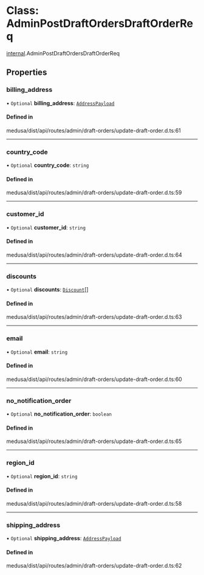 # Class: AdminPostDraftOrdersDraftOrderReq

[internal](../modules/internal-7.md).AdminPostDraftOrdersDraftOrderReq

## Properties

### billing\_address

• `Optional` **billing\_address**: [`AddressPayload`](internal.AddressPayload.md)

#### Defined in

medusa/dist/api/routes/admin/draft-orders/update-draft-order.d.ts:61

___

### country\_code

• `Optional` **country\_code**: `string`

#### Defined in

medusa/dist/api/routes/admin/draft-orders/update-draft-order.d.ts:59

___

### customer\_id

• `Optional` **customer\_id**: `string`

#### Defined in

medusa/dist/api/routes/admin/draft-orders/update-draft-order.d.ts:64

___

### discounts

• `Optional` **discounts**: [`Discount`](internal-7.Discount.md)[]

#### Defined in

medusa/dist/api/routes/admin/draft-orders/update-draft-order.d.ts:63

___

### email

• `Optional` **email**: `string`

#### Defined in

medusa/dist/api/routes/admin/draft-orders/update-draft-order.d.ts:60

___

### no\_notification\_order

• `Optional` **no\_notification\_order**: `boolean`

#### Defined in

medusa/dist/api/routes/admin/draft-orders/update-draft-order.d.ts:65

___

### region\_id

• `Optional` **region\_id**: `string`

#### Defined in

medusa/dist/api/routes/admin/draft-orders/update-draft-order.d.ts:58

___

### shipping\_address

• `Optional` **shipping\_address**: [`AddressPayload`](internal.AddressPayload.md)

#### Defined in

medusa/dist/api/routes/admin/draft-orders/update-draft-order.d.ts:62
